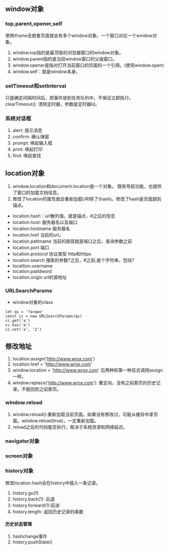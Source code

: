 ## window对象
### top,parent,opener,self
使用iframe去嵌套页面就会有多个window对象。一个窗口对应一个window对象。
1. window.top指的是最顶层的浏览器窗口的window对象。
2. window.parent指的是当前window窗口的父级窗口。
3. window.opener是指对打开当前窗口的页面的一个引用。(使用window.open)
4. window.self：就是window本身。

### setTimeout和setInterval
只是确定间隔时间后，把事件放到任务队列中，不保证立即执行。
clearTimeout(): 清除定时器，参数是定时器Id。

### 系统对话框
1. alert: 提示消息
2. confirm: 确认弹窗
3. prompt: 唤起输入框
4. print: 唤起打印
5. find: 唤起查找

## location对象
1. window.location和document.location是一个对象。
既有导航功能，也提供了窗口的加载文档信息。
2. 修改了location的属性就会重新加载URl除了(hash)。修改了hash是页面跳到锚点。
- location.hash：url散列值。就是锚点，#之后的信息
- location.host: 服务器名以及端口
- location.hostname 服务器名
- location.href 当前的url。
- location.pathname 当前的路径就是端口之后，查询参数之前
- location.port  端口
- location.protocol 协议类型 http和https
- location.search 搜索的参数?之后，#之前;是个字符串，包括?
- localtion.username 
- location.paddword
- location.origin url的源地址

### URLSearchParams
- window对象的class
```
let qs = '?a=qwe'
const cc = new URLSearchParams(qs)
cc.get('a')
cc.has('a')
cc.set('a', '2')
```

## 修改地址
1. location.assign('http://www.wrox.com')
2. location.href = 'http://www.wrox.com'
3. window.location = 'http://www.wrox.com'
后两种和第一种显式调用assign一样。
4. window.replace('http://www.wrox.com'): 重定向，没有之前那页的历史记录。不能回到之前那页。

### window.reload
1. window.reload():重新加载当前页面。如果没有修改过，可能从缓存中拿页面。window.reload(true)，一定重新加载。
2. reload之后的代码能否执行，取决于系统资源和网络延迟。

### navigator对象

### screen对象

### history对象
修改location.hash会在history中插入一条记录。
1. history.go(1)
2. history.back(1): 后退
3. history.forward(1):前进
4. history.length: 返回历史记录的条数

#### 历史状态管理
1. hashchange事件
2. history.pushState()
